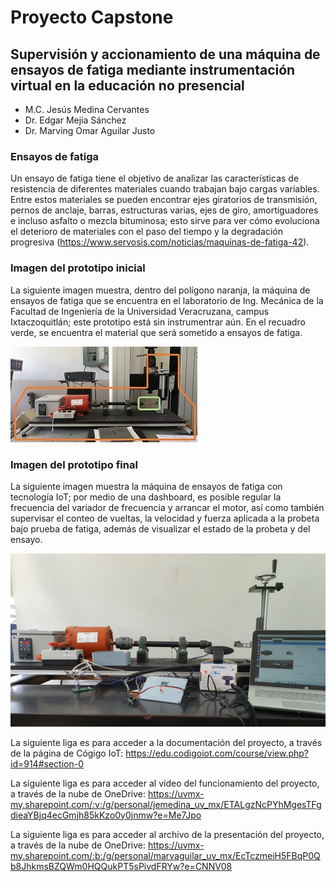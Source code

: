 # Proyecto Capstone
## Supervisión y accionamiento de una máquina de ensayos de fatiga mediante instrumentación virtual en la educación no presencial
* M.C. Jesús Medina Cervantes
* Dr. Edgar Mejía Sánchez
* Dr. Marving Omar Aguilar Justo


### Ensayos de fatiga
Un ensayo de fatiga tiene el objetivo de analizar las características de resistencia de diferentes materiales cuando trabajan bajo cargas variables. Entre estos materiales se pueden encontrar ejes giratorios de transmisión, pernos de anclaje, barras, estructuras varias, ejes de giro, amortiguadores e incluso asfalto o mezcla bituminosa; esto sirve para ver cómo evoluciona el deterioro de materiales con el paso del tiempo y la degradación progresiva (https://www.servosis.com/noticias/maquinas-de-fatiga-42).

### Imagen del prototipo inicial
La siguiente imagen muestra, dentro del polígono naranja, la máquina de ensayos de fatiga que se encuentra en el laboratorio de Ing. Mecánica de la Facultad de Ingeniería de la Universidad Veracruzana, campus Ixtaczoquitlán; este prototipo está sin instrumentrar aún. En el recuadro verde, se encuentra el material que será sometido a ensayos de fatiga.

![Prototipo INICIAL](https://github.com/MarvingOmarUV2021/LabVirMaqFat/blob/main/Prototipo_Ver01.jpg?raw=true "Prototipo INICIAL")

### Imagen del prototipo final
La siguiente imagen muestra la máquina de ensayos de fatiga con tecnología IoT; por medio de una dashboard, es posible regular la frecuencia del variador de frecuencia y arrancar el motor, así como también supervisar el conteo de vueltas, la velocidad y fuerza aplicada a la probeta bajo prueba  de fatiga, además de visualizar el estado de la probeta y del ensayo.

![Prototipo FINAL](https://github.com/MarvingOmarUV2021/LabVirMaqFat/blob/main/Prototipo_Ver02.jpg?raw=true "Prototipo FINAL")

La siguiente liga es para acceder a la documentación del proyecto, a través de la página de Cógigo IoT:
https://edu.codigoiot.com/course/view.php?id=914#section-0

La siguiente liga es para acceder al video del funcionamiento del proyecto, a través de la nube de OneDrive:
https://uvmx-my.sharepoint.com/:v:/g/personal/jemedina_uv_mx/ETALgzNcPYhMgesTFgdieaYBjq4ecGmjh85kKzo0y0jnmw?e=Me7Jpo

La siguiente liga es para acceder al archivo de la presentación del proyecto, a través de la nube de OneDrive:
https://uvmx-my.sharepoint.com/:b:/g/personal/marvaguilar_uv_mx/EcTczmeiH5FBqP0Qb8JhkmsBZQWm0HQQukPT5sPivdFRYw?e=CNNV08

